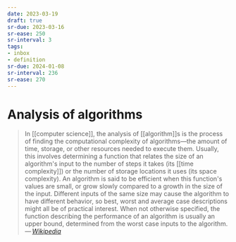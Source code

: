 ```yaml
---
date: 2023-03-19
draft: true
sr-due: 2023-03-16
sr-ease: 250
sr-interval: 3
tags:
- inbox
- definition
sr-due: 2024-01-08
sr-interval: 236
sr-ease: 270
---
```


# Analysis of algorithms

> In [[computer science]], the analysis of [[algorithm]]s is the
> process of finding the computational complexity of algorithms—the amount of
> time, storage, or other resources needed to execute them.
> Usually, this involves determining a function that relates the size of an
> algorithm's input to the number of steps it takes (its [[time complexity]]) or
> the number of storage locations it uses (its space complexity). An algorithm
> is said to be efficient when this function's values are small, or grow slowly
> compared to a growth in the size of the input. Different inputs of the same
> size may cause the algorithm to have different behavior, so best, worst and
> average case descriptions might all be of practical interest. When not
> otherwise specified, the function describing the performance of an algorithm
> is usually an upper bound, determined from the worst case inputs to the
> algorithm.\
> —&thinsp;<cite>[Wikipedia](https://en.wikipedia.org/wiki/Analysis_of_algorithms)</cite>
